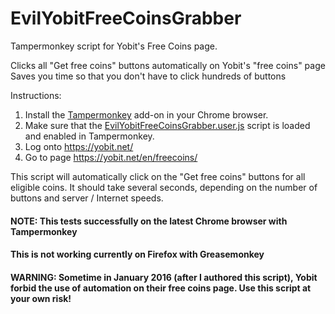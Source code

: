 EvilYobitFreeCoinsGrabber
=========================
Tampermonkey script for Yobit's Free Coins page.

Clicks all "Get free coins" buttons automatically on Yobit's "free coins" page
Saves you time so that you don't have to click hundreds of buttons

Instructions:

1. Install the [Tampermonkey](https://chrome.google.com/webstore/detail/tampermonkey/dhdgffkkebhmkfjojejmpbldmpobfkfo) add-on in your Chrome browser.
2. Make sure that the [EvilYobitFreeCoinsGrabber.user.js](https://raw.githubusercontent.com/coins4lunch/EvilYobitFreeCoinsGrabber/master/EvilYobitFreeCoinsGrabber.user.js) script is loaded and enabled in Tampermonkey.
3. Log onto https://yobit.net/
4. Go to page https://yobit.net/en/freecoins/

This script will automatically click on the "Get free coins" buttons for all eligible coins. 
It should take several seconds, depending on the number of buttons and server / Internet speeds.

#### NOTE: This tests successfully on the latest Chrome browser with Tampermonkey
#### This is not working currently on Firefox with Greasemonkey

#### WARNING: Sometime in January 2016 (after I authored this script), Yobit forbid the use of automation on their free coins page. Use this script at your own risk!

